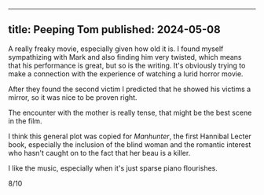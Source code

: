 ----
title: Peeping Tom
published: 2024-05-08
----

A really freaky movie, especially given how old it is. I found myself sympathizing with Mark and also finding him very twisted, which means that his performance is great, but so is the writing. It's obviously trying to make a connection with the experience of watching a lurid horror movie.

After they found the second victim I predicted that he showed his victims a mirror, so it was nice to be proven right.

The encounter with the mother is really tense, that might be the best scene in the film.

I think this general plot was copied for _Manhunter_, the first Hannibal Lecter book, especially the inclusion of the blind woman and the romantic interest who hasn't caught on to the fact that her beau is a killer.

I like the music, especially when it's just sparse piano flourishes.

8/10
